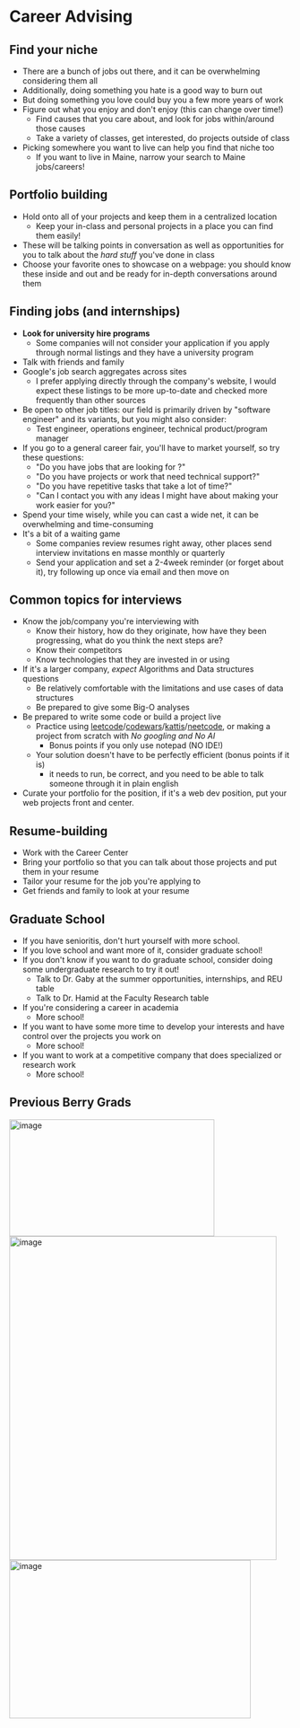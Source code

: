 # Career Advising
## Find your niche
- There are a bunch of jobs out there, and it can be overwhelming considering them all
- Additionally, doing something you hate is a good way to burn out
- But doing something you love could buy you a few more years of work
- Figure out what you enjoy and don't enjoy (this can change over time!)
    - Find causes that you care about, and look for jobs within/around those causes
    - Take a variety of classes, get interested, do projects outside of class
- Picking somewhere you want to live can help you find that niche too
    - If you want to live in Maine, narrow your search to Maine jobs/careers!
## Portfolio building
- Hold onto all of your projects and keep them in a centralized location
    - Keep your in-class and personal projects in a place you can find them easily!
- These will be talking points in conversation as well as opportunities for you to talk about the _hard stuff_ you've done in class
- Choose your favorite ones to showcase on a webpage: you should know these inside and out and be ready for in-depth conversations around them
## Finding jobs (and internships)
- **Look for university hire programs**
    - Some companies will not consider your application if you apply through normal listings and they have a university program
- Talk with friends and family
- Google's job search aggregates across sites
    - I prefer applying directly through the company's website, I would expect these listings to be more up-to-date and checked more frequently than other sources
- Be open to other job titles: our field is primarily driven by "software engineer" and its variants, but you might also consider:
    - Test engineer, operations engineer, technical product/program manager
- If you go to a general career fair, you'll have to market yourself, so try these questions:
    - "Do you have jobs that are looking for <MY MAJOR HERE>?"
    - "Do you have projects or work that need technical support?"
    - "Do you have repetitive tasks that take a lot of time?"
    - "Can I contact you with any ideas I might have about making your work easier for you?"
- Spend your time wisely, while you can cast a wide net, it can be overwhelming and time-consuming
- It's a bit of a waiting game
    - Some companies review resumes right away, other places send interview invitations en masse monthly or quarterly
    - Send your application and set a 2-4week reminder (or forget about it), try following up once via email and then move on

## Common topics for interviews
- Know the job/company you're interviewing with
    - Know their history, how do they originate, how have they been progressing, what do you think the next steps are?
    - Know their competitors
    - Know technologies that they are invested in or using
- If it's a larger company, _expect_ Algorithms and Data structures questions
    - Be relatively comfortable with the limitations and use cases of data structures
    - Be prepared to give some Big-O analyses
- Be prepared to write some code or build a project live
    - Practice using [leetcode](https://www.leetcode.com)/[codewars](https://www.codewars.com)/[kattis](https://open.kattis.com)/[neetcode](https://neetcode.io/), or making a project from scratch with _No googling and No AI_
        - Bonus points if you only use notepad (NO IDE!)
    - Your solution doesn't have to be perfectly efficient (bonus points if it is) 
        - it needs to run, be correct, and you need to be able to talk someone through it in plain english
- Curate your portfolio for the position, if it's a web dev position, put your web projects front and center.

## Resume-building
- Work with the Career Center
- Bring your portfolio so that you can talk about those projects and put them in your resume
- Tailor your resume for the job you're applying to
- Get friends and family to look at your resume

## Graduate School
- If you have senioritis, don't hurt yourself with more school.
- If you love school and want more of it, consider graduate school!
- If you don't know if you want to do graduate school, consider doing some undergraduate research to try it out!
    - Talk to Dr. Gaby at the summer opportunities, internships, and REU table
    - Talk to Dr. Hamid at the Faculty Research table
- If you're considering a career in academia
    - More school!
- If you want to have some more time to develop your interests and have control over the projects you work on
    - More school!
- If you want to work at a competitive company that does specialized or research work
    - More school!
 
## Previous Berry Grads
<img width="366" height="208" alt="image" src="https://github.com/user-attachments/assets/2ff8f9fa-39aa-4ea4-8015-8d34c7a09cb0" />
<img width="477" height="577" alt="image" src="https://github.com/user-attachments/assets/cd923b3e-565e-4d68-8cb3-6c492430c896" />
<img width="431" height="282" alt="image" src="https://github.com/user-attachments/assets/168cc7b7-54ae-4f0f-bc3b-c59a816c25e1" />


